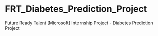 # FRT_Diabetes_Prediction_Project
Future Ready Talent [Microsoft] Internship Project -  Diabetes Prediction Project 
